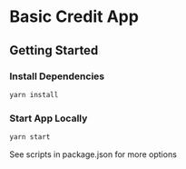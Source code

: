 # Basic Credit App

## Getting Started

### Install Dependencies

```bash
yarn install
```

### Start App Locally

```bash
yarn start
```

See scripts in package.json for more options
